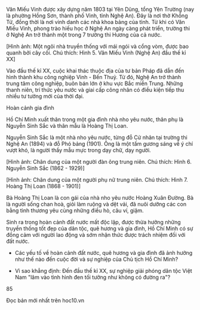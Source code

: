 Văn Miếu Vinh được xây dựng năm 1803 tại Yên Dũng, tổng Yên Trường (nay là phường Hồng Sơn, thành phố Vinh, tỉnh Nghệ An). Đây là nơi thờ Khổng Tử, đồng thời là nơi vinh danh các nhà khoa bảng của tỉnh. Từ khi có Văn Miếu Vinh, phong trào hiếu học ở Nghệ An ngày càng phát triển, trường thi ở Nghệ An trở thành một trong 7 trường thi Hương của cả nước.

[Hình ảnh: Một ngôi nhà truyền thống với mái ngói và cổng vòm, được bao quanh bởi cây cối. Chú thích: Hình 5. Văn Miếu Vinh (Nghệ An) đầu thế kỉ XX]

Vào đầu thế kỉ XX, cuộc khai thác thuộc địa của tư bản Pháp đã dẫn đến hình thành khu công nghiệp Vinh - Bến Thuỷ. Từ đó, Nghệ An trở thành trung tâm công nghiệp, buôn bán lớn ở khu vực Bắc miền Trung. Những thanh niên, trí thức yêu nước và giai cấp công nhân có điều kiện tiếp thu nhiều tư tưởng mới của thời đại.

Hoàn cảnh gia đình

Hồ Chí Minh xuất thân trong một gia đình nhà nho yêu nước, thân phụ là Nguyễn Sinh Sắc và thân mẫu là Hoàng Thị Loan.

Nguyễn Sinh Sắc là một nhà nho yêu nước, từng đỗ Cử nhân tại trường thi Nghệ An (1894) và đỗ Phó bảng (1901). Ông là một tấm gương sáng về ý chí vượt khó, là người thầy mẫu mực trong dạy chữ, dạy người.

[Hình ảnh: Chân dung của một người đàn ông trung niên. Chú thích: Hình 6. Nguyễn Sinh Sắc (1862 - 1929)]

[Hình ảnh: Chân dung của một người phụ nữ trung niên. Chú thích: Hình 7. Hoàng Thị Loan (1868 - 1901)]

Bà Hoàng Thị Loan là con gái của nhà nho yêu nước Hoàng Xuân Đường. Bà là người sống chan hoà, giỏi làm ruộng và dệt vải, đã nuôi dưỡng các con bằng tình thương yêu cùng những điều hò, câu ví, giặm.

Sinh ra trong hoàn cảnh đất nước mất độc lập, được thừa hưởng những truyền thống tốt đẹp của dân tộc, quê hương và gia đình, Hồ Chí Minh có sự đồng cảm với người lao động và sớm nhận thức được trách nhiệm đối với đất nước.

- Các yếu tố về hoàn cảnh đất nước, quê hương và gia đình đã ảnh hưởng như thế nào đến cuộc đời và sự nghiệp của Chủ tịch Hồ Chí Minh?

- Vì sao khẳng định: Đến đầu thế kỉ XX, sự nghiệp giải phóng dân tộc Việt Nam "lâm vào tình hình đen tối tưởng như không có đường ra"?

85

Đọc bản mới nhất trên hoc10.vn